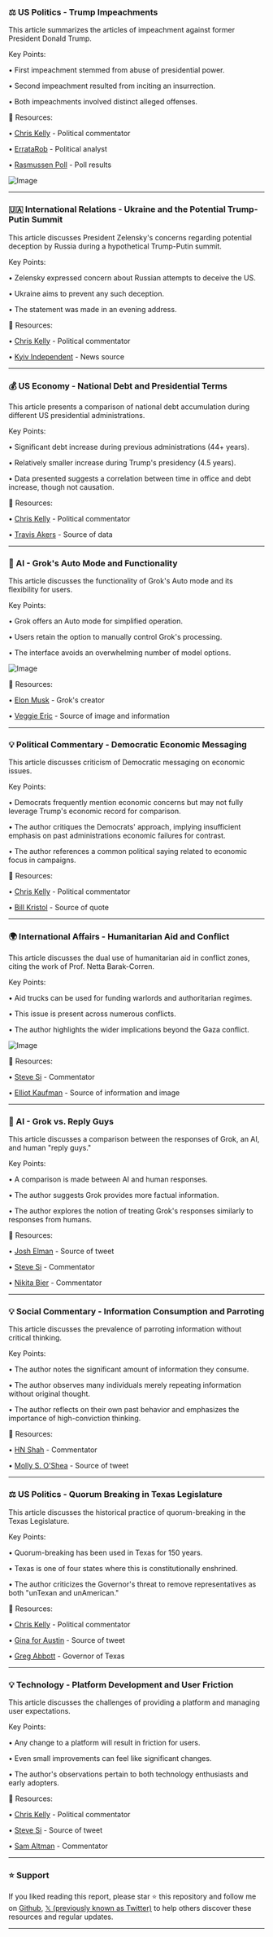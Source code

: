 ### ⚖️ US Politics - Trump Impeachments

This article summarizes the articles of impeachment against former President Donald Trump.

Key Points:

• First impeachment stemmed from abuse of presidential power.


• Second impeachment resulted from inciting an insurrection.


• Both impeachments involved distinct alleged offenses.



🔗 Resources:

• [Chris Kelly](https://x.com/thatchriskelly) - Political commentator


• [ErrataRob](https://x.com/ErrataRob) - Political analyst


• [Rasmussen Poll](https://x.com/Rasmussen_Poll/status/1954659295313723734/photo/1) - Poll results


![Image](https://pbs.twimg.com/media/GyBYRNUXsAE_OEF?format=jpg&name=small)


---
### 🇺🇦 International Relations - Ukraine and the Potential Trump-Putin Summit

This article discusses President Zelensky's concerns regarding potential deception by Russia during a hypothetical Trump-Putin summit.

Key Points:

• Zelensky expressed concern about Russian attempts to deceive the US.


•  Ukraine aims to prevent any such deception.


•  The statement was made in an evening address.



🔗 Resources:

• [Chris Kelly](https://x.com/thatchriskelly) - Political commentator


• [Kyiv Independent](https://x.com/KyivIndependent/status/1954643558570627155) - News source


---
### 💰 US Economy - National Debt and Presidential Terms

This article presents a comparison of national debt accumulation during different US presidential administrations.

Key Points:

•  Significant debt increase during previous administrations (44+ years).


•  Relatively smaller increase during Trump's presidency (4.5 years).


• Data presented suggests a correlation between time in office and debt increase, though not causation.



🔗 Resources:

• [Chris Kelly](https://x.com/thatchriskelly) - Political commentator


• [Travis Akers](https://x.com/travisakers/status/1954605993889030452) - Source of data


---
### 🤖 AI - Grok's Auto Mode and Functionality

This article discusses the functionality of Grok's Auto mode and its flexibility for users.

Key Points:

• Grok offers an Auto mode for simplified operation.


•  Users retain the option to manually control Grok's processing.


• The interface avoids an overwhelming number of model options.


![Image](https://pbs.twimg.com/media/GyCED5xaEAA68-a?format=jpg&name=small)

🔗 Resources:

• [Elon Musk](https://x.com/elonmusk) -  Grok's creator


• [Veggie Eric](https://x.com/veggie_eric/status/1954711249822081448/photo/1) - Source of image and information


---
### 💡 Political Commentary - Democratic Economic Messaging

This article discusses criticism of Democratic messaging on economic issues.

Key Points:

• Democrats frequently mention economic concerns but may not fully leverage Trump's economic record for comparison.


• The author critiques the Democrats' approach, implying insufficient emphasis on past administrations economic failures for contrast.


•  The author references a common political saying related to economic focus in campaigns.



🔗 Resources:

• [Chris Kelly](https://x.com/thatchriskelly) - Political commentator


• [Bill Kristol](https://x.com/BillKristol/status/1954531097452191899) - Source of quote


---
### 🌍 International Affairs - Humanitarian Aid and Conflict

This article discusses the dual use of humanitarian aid in conflict zones, citing the work of Prof. Netta Barak-Corren.

Key Points:

•  Aid trucks can be used for funding warlords and authoritarian regimes.


•  This issue is present across numerous conflicts.


•  The author highlights the wider implications beyond the Gaza conflict.



![Image](https://pbs.twimg.com/media/GyBaHHFWEAQKDdG?format=jpg&name=small)

🔗 Resources:

• [Steve Si](https://x.com/stevesi) - Commentator


• [Elliot Kaufman](https://x.com/ElliotKaufman6/status/1954664826636030392) - Source of information and image


---
### 🤖 AI - Grok vs. Reply Guys

This article discusses a comparison between the responses of Grok, an AI, and human "reply guys."

Key Points:

• A comparison is made between AI and human responses.


• The author suggests Grok provides more factual information.


• The author explores the notion of treating Grok's responses similarly to responses from humans.



🔗 Resources:

• [Josh Elman](https://x.com/joshelman/status/1954655371450343530) - Source of tweet


• [Steve Si](https://x.com/stevesi) - Commentator


• [Nikita Bier](https://x.com/nikitabier) - Commentator


---
### 💡 Social Commentary - Information Consumption and Parroting

This article discusses the prevalence of parroting information without critical thinking.

Key Points:

• The author notes the significant amount of information they consume.


• The author observes many individuals merely repeating information without original thought.


• The author reflects on their own past behavior and emphasizes the importance of high-conviction thinking.



🔗 Resources:

• [HN Shah](https://x.com/hnshah) - Commentator


• [Molly S. O'Shea](https://x.com/MollySOShea/status/1954592125003436302) - Source of tweet


---
### ⚖️ US Politics - Quorum Breaking in Texas Legislature

This article discusses the historical practice of quorum-breaking in the Texas Legislature.

Key Points:

•  Quorum-breaking has been used in Texas for 150 years.


•  Texas is one of four states where this is constitutionally enshrined.


• The author criticizes the Governor's threat to remove representatives as both "unTexan and unAmerican."



🔗 Resources:

• [Chris Kelly](https://x.com/thatchriskelly) - Political commentator


• [Gina for Austin](https://x.com/GinaForAustin/status/1954525344196702559) - Source of tweet


• [Greg Abbott](https://x.com/GregAbbott_TX) - Governor of Texas



---
### 💡 Technology - Platform Development and User Friction

This article discusses the challenges of providing a platform and managing user expectations.

Key Points:

• Any change to a platform will result in friction for users.


•  Even small improvements can feel like significant changes.


•  The author's observations pertain to both technology enthusiasts and early adopters.


🔗 Resources:

• [Chris Kelly](https://x.com/thatchriskelly) - Political commentator


• [Steve Si](https://x.com/stevesi/status/1953963408564662295) - Source of tweet


• [Sam Altman](https://x.com/sama) -  Commentator


---

### ⭐️ Support

If you liked reading this report, please star ⭐️ this repository and follow me on [Github](https://github.com/Drix10), [𝕏 (previously known as Twitter)](https://x.com/DRIX_10_) to help others discover these resources and regular updates.

---